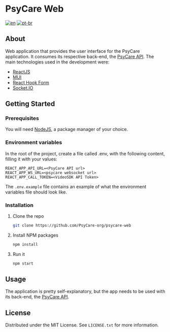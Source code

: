 # PsyCare Web
[![en](https://img.shields.io/badge/lang-en-red.svg)](https://github.com/PsyCare-org/psycare-web/blob/main/README.md)
[![pt-br](https://img.shields.io/badge/lang-pt--br-green.svg)](https://github.com/PsyCare-org/psycare-web/blob/main/README.pt-br.md)

## About
Web application that provides the user interface for the PsyCare application. It consumes its respective back-end, the [PsyCare API](https://github.com/PsyCare-org/psycare-api). The main technologies used in the development were:
* [ReactJS](https://react.dev/)
* [MUI](https://mui.com/)
* [React Hook Form](https://react-hook-form.com/)
* [Socket.IO](https://socket.io/)

## Getting Started
### Prerequisites
You will need [NodeJS](https://nodejs.org/en/download/),  a package manager of your choice.

### Environment variables
In the root of the project, create a file called .env, with the following content, filling it with your values:
```
REACT_APP_API_URL=<PsyCare API url>
REACT_APP_WS_URL=<psycare websocket url>
REACT_APP_CALL_TOKEN=<VideoSDK API Token>
```

The `.env.example` file contains an example of what the environment variables file should look like.

### Installation
1. Clone the repo
   ```sh
   git clone https://github.com/PsyCare-org/psycare-web
   ```
2. Install NPM packages
   ```sh
   npm install
   ```
4. Run it
   ```sh
   npm start
   ```

## Usage
The application is pretty self-explanatory, but the app needs to be used with its back-end, the [PsyCare API](https://github.com/PsyCare-org/psycare-api).

## License
Distributed under the MIT License. See `LICENSE.txt` for more information.